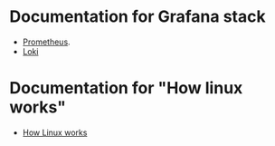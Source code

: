 # Documentation for Grafana stack

- [Prometheus](https://github.com/neeraj9194/observation-config/blob/master/Prometheus.md).
- [Loki](https://github.com/neeraj9194/observation-config/blob/master/Loki.md)

# Documentation for "How linux works"

- [How Linux works](https://docs.google.com/document/d/1iFwCboyIdYgZhDzvbYtJMJVOnIJhHr3nnhfEpi6PdCI/edit?usp=sharing)